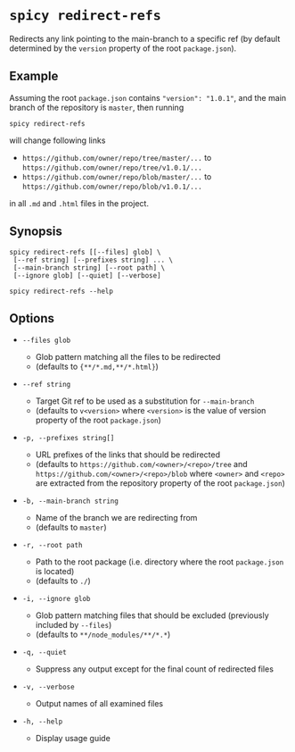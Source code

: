 # `spicy redirect-refs`

Redirects any link pointing to the main-branch to a specific ref (by default
determined by the `version` property of the root `package.json`).

## Example
Assuming the root `package.json` contains `"version": "1.0.1"`, and the main
branch of the repository is `master`, then running

```shell script
spicy redirect-refs
```

will change following links

- `https://github.com/owner/repo/tree/master/...` to `https://github.com/owner/repo/tree/v1.0.1/...`
- `https://github.com/owner/repo/blob/master/...` to `https://github.com/owner/repo/blob/v1.0.1/...`

in all `.md` and `.html` files in the project.


## Synopsis
```shell script
spicy redirect-refs [[--files] glob] \
 [--ref string] [--prefixes string] ... \
 [--main-branch string] [--root path] \
 [--ignore glob] [--quiet] [--verbose]
```
  
```shell script
spicy redirect-refs --help
```

## Options
* `--files glob`             
    * Glob pattern matching all the files to be redirected
    * (defaults to `{**/*.md,**/*.html}`)
    
* `--ref string`
    * Target Git ref to be used as a substitution for `--main-branch`
    * (defaults to `v<version>` where `<version>` is the value of version property of the root `package.json`)

* `-p, --prefixes string[]`
    * URL prefixes of the links that should be redirected
    * (defaults to `https://github.com/<owner>/<repo>/tree` and `https://github.com/<owner>/<repo>/blob`
                             where `<owner>` and `<repo>` are extracted from the repository property of the root `package.json`)

* `-b, --main-branch string` 
    * Name of the branch we are redirecting from
    * (defaults to `master`)

* `-r, --root path`
    * Path to the root package (i.e. directory where the root `package.json` is located)
    * (defaults to `./`)
    
* `-i, --ignore glob`
    * Glob pattern matching files that should be excluded (previously included by `--files`)
    * (defaults to `**/node_modules/**/*.*`)
    
* `-q, --quiet`
    * Suppress any output except for the final count of redirected files
    
* `-v, --verbose`
    * Output names of all examined files
    
* `-h, --help`
    * Display usage guide

